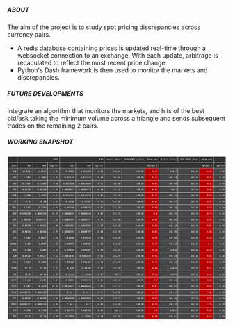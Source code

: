 ##### ABOUT  

The aim of the project is to study spot pricing discrepancies across currency pairs.  
- A redis database containing prices is updated real-time through a websocket connection to an exchange. With each update, arbitrage is recaculated to reflect the most recent price change.
- Python's Dash framework is then used to monitor the markets and discrepancies.

##### FUTURE DEVELOPMENTS  
Integrate an algorithm that monitors the markets, and hits of the best bid/ask taking the minimum volume across a triangle and sends subsequent trades on the remaining 2 pairs.  

##### WORKING SNAPSHOT  
![alt text](arb_working_snapshot.png "Title")